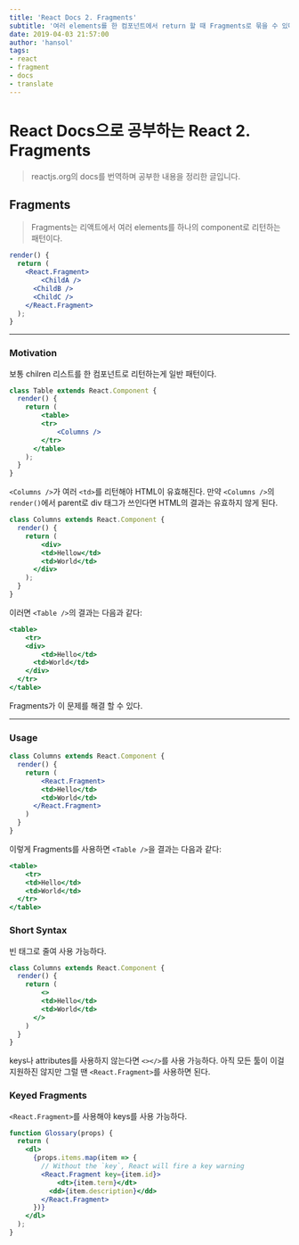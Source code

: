```yaml
---
title: 'React Docs 2. Fragments'
subtitle: '여러 elements를 한 컴포넌트에서 return 할 때 Fragments로 묶을 수 있다'
date: 2019-04-03 21:57:00
author: 'hansol'
tags:
- react
- fragment
- docs
- translate
---
```




# React Docs으로 공부하는 React 2. Fragments

> reactjs.org의 docs를 번역하며 공부한 내용을 정리한 글입니다.



## Fragments

> Fragments는 리액트에서 여러 elements를 하나의 component로 리턴하는 패턴이다.

```jsx
render() {
  return (
  	<React.Fragment>
    	<ChildA />
      <ChildB />
      <ChildC />
    </React.Fragment>
  );
}
```

---

### Motivation

보통 chilren 리스트를 한 컴포넌트로 리턴하는게 일반 패턴이다.

```jsx
class Table extends React.Component {
  render() {
    return (
    	<table>
      	<tr>
        	<Columns />
        </tr>
      </table>
    );
  }
}
```

`<Columns />`가 여러 `<td>`를 리턴해야  HTML이 유효해진다. 만약 `<Columns />`의 `render()`에서 parent로 div 태그가 쓰인다면 HTML의 결과는 유효하지 않게 된다.

```jsx
class Columns extends React.Component {
  render() {
    return (
    	<div>
      	<td>Hellow</td>
        <td>World</td>
      </div>
    );
  }
}
```

이러면 `<Table />`의 결과는 다음과 같다:

```jsx
<table>
	<tr>
  	<div>
    	<td>Hello</td>
      <td>World</td>
    </div>
  </tr>
</table>
```

Fragments가 이 문제를 해결 할 수 있다.

---

### Usage

```jsx
class Columns extends React.Component {
  render() {
    return (
    	<React.Fragment>
      	<td>Hello</td>
        <td>World</td>
      </React.Fragment>
    )
  }
}
```

이렇게 Fragments를 사용하면 `<Table />`을 결과는 다음과 같다:

```jsx
<table>
	<tr>
  	<td>Hello</td>
    <td>World</td>
  </tr>
</table>
```



### Short Syntax

빈 태그로 줄여 사용 가능하다.

```jsx
class Columns extends React.Component {
  render() {
    return (
    	<>
      	<td>Hello</td>
      	<td>World</td>
      </>
    )
  }
}
```

keys나 attributes를 사용하지 않는다면 `<></>`를 사용 가능하다. 아직 모든 툴이 이걸 지원하진 않지만 그럴 땐 `<React.Fragment>`를 사용하면 된다.



### Keyed Fragments

`<React.Fragment>`를 사용해야 keys를 사용 가능하다.

```jsx
function Glossary(props) {
  return (
  	<dl>
      {props.items.map(item => {
        // Without the `key`, React will fire a key warning
        <React.Fragment key={item.id}>
        	<dt>{item.term}</dt>
          <dd>{item.description}</dd>
        </React.Fragment>
      })}
    </dl>
  );
}
```

























